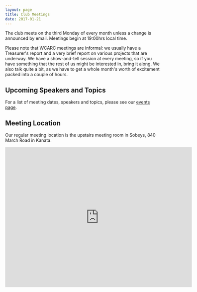 ```yaml
---
layout: page
title: Club Meetings
date: 2017-01-21
---
```


The club meets on the third Monday of every month unless a change is
announced by email. Meetings begin at 19:00hrs local time.

Please note that WCARC meetings are informal: we usually have a
Treasurer's report and a very brief report on various projects that are
underway. We have a show-and-tell session at every meeting, so if you have
something that the rest of us might be interested in, bring it along. We also
talk quite a bit, as we have to get a whole month's worth of excitement packed
into a couple of hours.

## Upcoming Speakers and Topics

For a list of meeting dates, speakers and topics, please see our
[events page](events.html).

## Meeting Location

Our regular meeting location is the upstairs meeting room in Sobeys,
840 March Road in Kanata.

<iframe src="https://www.google.com/maps/embed?pb=!1m18!1m12!1m3!1d2803.614266221638!2d-75.93664948423407!3d45.35659827909979!2m3!1f0!2f0!3f0!3m2!1i1024!2i768!4f13.1!3m3!1m2!1s0x0%3A0xed52a9545599ecf2!2sSobeys!5e0!3m2!1sen!2sca!4v1485016770435" width="600" height="450" frameborder="0" style="border:0" allowfullscreen></iframe>
